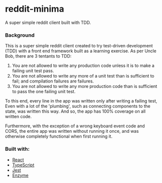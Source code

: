 # reddit-minima

A super simple reddit client built with TDD.

### Background

This is a super simple reddit client created to try test-driven development (TDD) with a front end framework built as a learning exercise. As per Uncle Bob, there are 3 tentants to TDD:

1. You are not allowed to write any production code unless it is to make a failing unit test pass.
1. You are not allowed to write any more of a unit test than is sufficient to fail; and compilation failures are failures.
1. You are not allowed to write any more production code than is sufficient to pass the one failing unit test.

To this end, every line in the app was written only after writing a failing test, Even with a lot of the 'plumbing', such as connecting components to the state, was written this way. And so, the app has 100% coverage on all written code. 

Furthermore, with the exception of a wrong keyboard event code and CORS, the entire app was written without running it once, and was otherwise completely functional when first running it. 

### Built with: 

* [React](https://reactjs.org/)
* [TypeScript](https://www.typescriptlang.org/)
* [Jest](https://jestjs.io/)
* [Enzyme](https://airbnb.io/enzyme/)